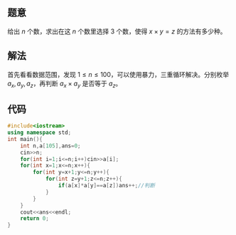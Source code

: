 ## 题意

给出 $n$ 个数，求出在这 $n$ 个数里选择 $3$ 个数，使得 $x\times y=z$ 的方法有多少种。

## 解法
首先看看数据范围，发现 $1\le n\le 100$，可以使用暴力，三重循环解决。分别枚举 $a_x,a_y,a_z$，再判断 $a_x\times a_y$ 是否等于 $a_z$。

## 代码
```cpp
#include<iostream>
using namespace std;
int main(){
    int n,a[105],ans=0;
    cin>>n;
    for(int i=1;i<=n;i++)cin>>a[i];
    for(int x=1;x<=n;x++){
        for(int y=x+1;y<=n;y++){
            for(int z=y+1;z<=n;z++){
                if(a[x]*a[y]==a[z])ans++;//判断
            }
        }
    }
    cout<<ans<<endl;
    return 0;
}
```